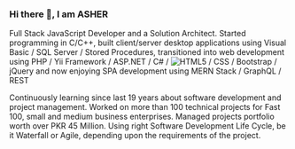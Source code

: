### Hi there 👋, I am ASHER

Full Stack JavaScript Developer and a Solution Architect. Started programming in C/C++, built client/server desktop applications using Visual Basic / SQL Server / Stored Procedures, transitioned into web development using PHP / Yii Framework / ASP.NET / C# / ![HTML5](https://camo.githubusercontent.com/61208c86f709c9d546c1aff4750290f60f8010d90a12a949791ad5f84a9c76dd/68747470733a2f2f696d672e736869656c64732e696f2f62616467652f2d68746d6c352d4533344632363f267374796c653d666f722d7468652d6261646765266c6f676f3d68746d6c35266c6f676f436f6c6f723d7768697465) / CSS / Bootstrap / jQuery and now enjoying SPA development using MERN Stack / GraphQL / REST

Continuously learning since last 19 years about software development and project management. Worked on more than 100 technical projects for Fast 100, small and medium business enterprises. Managed projects portfolio worth over PKR 45 Million. Using right Software Development Life Cycle, be it Waterfall or Agile, depending upon the requirements of the project.
<!--
**raja-muhammad-asher/raja-muhammad-asher** is a ✨ _special_ ✨ repository because its `README.md` (this file) appears on your GitHub profile.

Here are some ideas to get you started:

- 🔭 I’m currently working on ...
- 🌱 I’m currently learning ...
- 👯 I’m looking to collaborate on ...
- 🤔 I’m looking for help with ...
- 💬 Ask me about ...
- 📫 How to reach me: ...
- 😄 Pronouns: ...
- ⚡ Fun fact: ...
-->
